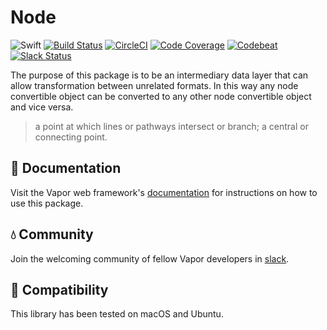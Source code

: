 # Node

![Swift](http://img.shields.io/badge/swift-3.0-brightgreen.svg)
[![Build Status](https://travis-ci.org/vapor/node.svg?branch=master)](https://travis-ci.org/vapor/node)
[![CircleCI](https://circleci.com/gh/vapor/node.svg?style=shield)](https://circleci.com/gh/vapor/node)
[![Code Coverage](https://codecov.io/gh/vapor/node/branch/master/graph/badge.svg)](https://codecov.io/gh/vapor/node)
[![Codebeat](https://codebeat.co/badges/a793ad97-47e3-40d9-82cf-2aafc516ef4e)](https://codebeat.co/projects/github-com-vapor-node)
[![Slack Status](http://vapor.team/badge.svg)](http://vapor.team)

The purpose of this package is to be an intermediary data layer that can allow transformation between unrelated formats. In this way any node convertible object can be converted to any other node convertible object and vice versa.

> a point at which lines or pathways intersect or branch; a central or connecting point.

## 📖 Documentation

Visit the Vapor web framework's [documentation](http://docs.vapor.codes) for instructions on how to use this package.

## 💧 Community

Join the welcoming community of fellow Vapor developers in [slack](http://vapor.team).

## 🔧 Compatibility

This library has been tested on macOS and Ubuntu.
